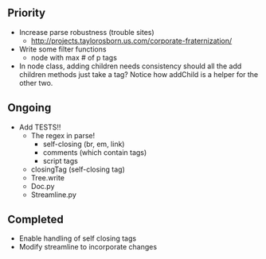 Priority
---
* Increase parse robustness (trouble sites)
    * http://projects.taylorosborn.us.com/corporate-fraternization/
* Write some filter functions
    * node with max # of p tags
* In node class, adding children needs consistency should all the add children methods just take a tag? Notice how addChild is a helper for the other two.


Ongoing
---
* Add TESTS!!
    * The regex in parse!
        * self-closing (br, em, link)
        * comments (which contain tags)
        * script tags 
    * closingTag (self-closing tag)
    * Tree.write
    * Doc.py
    * Streamline.py

Completed
---
* Enable handling of self closing tags
* Modify streamline to incorporate changes
